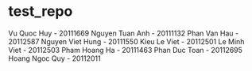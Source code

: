 # test_repo
Vu Quoc Huy - 20111669
Nguyen Tuan Anh - 20111132
Phan Van Hau - 20112587
Nguyen Viet Hung - 20111550
Kieu Le Viet - 20112501
Le Minh Viet - 20112503
Pham Hoang Ha - 20111463
Phan Duc Toan - 20112695
Hoang Ngoc Quy - 20112011